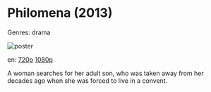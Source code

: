 # Philomena (2013)

Genres: drama

![poster](http://image.tmdb.org/t/p/w500/6BTXHupSPkrwsoz4Br6qwwSVmhj.jpg)

en:
  [720p](magnet:?xt=urn:btih:F2F8EC57CF1492C2264B5F212143221AADEA74DC&tr=udp://glotorrents.pw:6969/announce&tr=udp://tracker.opentrackr.org:1337/announce&tr=udp://torrent.gresille.org:80/announce&tr=udp://tracker.openbittorrent.com:80&tr=udp://tracker.coppersurfer.tk:6969&tr=udp://tracker.leechers-paradise.org:6969&tr=udp://p4p.arenabg.ch:1337&tr=udp://tracker.internetwarriors.net:1337)
  [1080p](magnet:?xt=urn:btih:1A56573DFB7EB12D56D39F673A8E2F4801C89C92&tr=udp://glotorrents.pw:6969/announce&tr=udp://tracker.opentrackr.org:1337/announce&tr=udp://torrent.gresille.org:80/announce&tr=udp://tracker.openbittorrent.com:80&tr=udp://tracker.coppersurfer.tk:6969&tr=udp://tracker.leechers-paradise.org:6969&tr=udp://p4p.arenabg.ch:1337&tr=udp://tracker.internetwarriors.net:1337)
  


A woman searches for her adult son, who was taken away from her decades ago when she was forced to live in a convent.